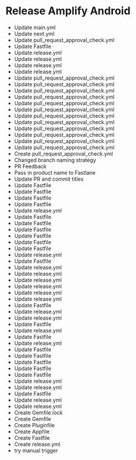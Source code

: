 
# Release Amplify Android 

- Update main.yml
- Update next.yml
- Update pull_request_approval_check.yml
- Update Fastfile
- Update release.yml
- Update release.yml
- Update release.yml
- Update release.yml
- Update pull_request_approval_check.yml
- Update pull_request_approval_check.yml
- Update pull_request_approval_check.yml
- Update pull_request_approval_check.yml
- Update pull_request_approval_check.yml
- Update pull_request_approval_check.yml
- Update pull_request_approval_check.yml
- Update pull_request_approval_check.yml
- Update pull_request_approval_check.yml
- Update pull_request_approval_check.yml
- Update pull_request_approval_check.yml
- Update pull_request_approval_check.yml
- Create pull_request_approval_check.yml
- Changed branch naming strategy
- PR Feedback
- Pass in product name to Fastlane
- Update PR and commit titles
- Update Fastfile
- Update Fastfile
- Update Fastfile
- Update Fastfile
- Update release.yml
- Update Fastfile
- Update Fastfile
- Update Fastfile
- Update Fastfile
- Update Fastfile
- Update Fastfile
- Update release.yml
- Update Fastfile
- Update release.yml
- Update release.yml
- Update release.yml
- Update release.yml
- Update release.yml
- Update release.yml
- Update Fastfile
- Update release.yml
- Update release.yml
- Update Fastfile
- Update release.yml
- Update Fastfile
- Update release.yml
- Update Fastfile
- Update Fastfile
- Update Fastfile
- Update Fastfile
- Update Fastfile
- Update release.yml
- Update release.yml
- Update Fastfile
- Update release.yml
- Update release.yml
- Create Gemfile.lock
- Create Gemfile
- Create Pluginfile
- Create Appfile
- Create Fastfile
- Create release.yml
- try manual trigger

